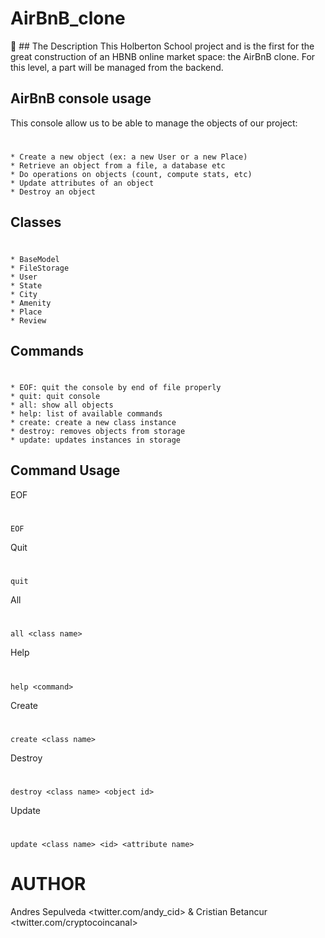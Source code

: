 # AirBnB_clone

📝 ## The Description
   This Holberton School project and is the first for the great construction of an HBNB online market space: the AirBnB clone. For this level, a part will be managed from the backend.
## AirBnB console usage
This console allow us to be able to manage the objects of our project:
#
	* Create a new object (ex: a new User or a new Place)
	* Retrieve an object from a file, a database etc
	* Do operations on objects (count, compute stats, etc)
	* Update attributes of an object
	* Destroy an object
## Classes
#
	* BaseModel
	* FileStorage
	* User
	* State
	* City
	* Amenity
	* Place
	* Review
## Commands
#
	* EOF: quit the console by end of file properly
	* quit: quit console
	* all: show all objects
	* help: list of available commands
	* create: create a new class instance
	* destroy: removes objects from storage
	* update: updates instances in storage
## Command Usage
EOF
#
	EOF
Quit
#
	quit
All
#
	all <class name>
Help
#
	help <command>
Create
#
	create <class name>
Destroy
#
	destroy <class name> <object id>
Update
#
	update <class name> <id> <attribute name>
# AUTHOR
Andres Sepulveda <twitter.com/andy_cid> & Cristian Betancur <twitter.com/cryptocoincanal>
